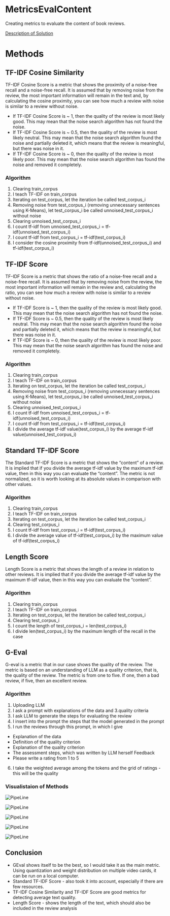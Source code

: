 # MetricsEvalContent
Creating metrics to evaluate the content of book reviews.

[Description of Solution](https://docs.google.com/document/d/11E63EaqB57ujiGSTePvnWjp8-KprapkCGiFZnl0nJpw/edit?usp=sharing)

# Methods

## **TF-IDF Cosine Similarity**

TF-IDF Cosine Score is a metric that shows the proximity of a noise-free recall and a noise-free recall. It is assumed that by removing noise from the review, the most important information will remain in the text and, by calculating the cosine proximity, you can see how much a review with noise is similar to a review without noise.
- If TF-IDF Cosine Score is ~ 1, then the quality of the review is most likely good. This may mean that the noise search algorithm has not found the noise.
- If TF-IDF Cosine Score is ~ 0.5, then the quality of the review is most likely neutral. This may mean that the noise search algorithm found the noise and partially deleted it, which means that the review is meaningful, but there was noise in it. 
- If TF-IDF Cosine Score is ~ 0, then the quality of the review is most likely poor. This may mean that the noise search algorithm has found the noise and removed it completely. 

### Algorithm

1. Clearing train_corpus
2. I teach TF-IDF on train_corpus
3. Iterating on test_corpus, let the iteration be called test_corpus_i
4. Removing noise from test_corpus_i (removing unnecessary sentences using K-Means), let test_corpus_i be called unnoised_test_corpus_i without noise
5. Clearing unnoised_test_corpus_i
6. I count tf-idf from unnoised_test_corpus_i = tf-idf(unnoised_test_corpus_i)
7. I count tf-idf from test_corpus_i = tf-idf(test_corpus_i)
8. I consider the cosine proximity from tf-idf(unnoised_test_corpus_i) and tf-idf(test_corpus_i)


## **TF-IDF Score**
TF-IDF Score is a metric that shows the ratio of a noise-free recall and a noise-free recall. It is assumed that by removing noise from the review, the most important information will remain in the review and, calculating the ratio, you can see how much a review with noise is similar to a review without noise.

- If TF-IDF Score is ~ 1, then the quality of the review is most likely good. This may mean that the noise search algorithm has not found the noise.
- If TF-IDF Score is ~ 0.5, then the quality of the review is most likely neutral. This may mean that the noise search algorithm found the noise and partially deleted it, which means that the review is meaningful, but there was noise in it. 
- If TF-IDF Score is ~ 0, then the quality of the review is most likely poor. This may mean that the noise search algorithm has found the noise and removed it completely. 

### Algorithm

1. Clearing train_corpus
2. I teach TF-IDF on train_corpus
3. Iterating on test_corpus, let the iteration be called test_corpus_i
4. Removing noise from test_corpus_i (removing unnecessary sentences using K-Means), let test_corpus_i be called unnoised_test_corpus_i without noise
5. Clearing unnoised_test_corpus_i
6. I count tf-idf from unnoised_test_corpus_i = tf-idf(unnoised_test_corpus_i)
7. I count tf-idf from test_corpus_i = tf-idf(test_corpus_i)
8. I divide the average tf-idf value(test_corpus_i) by the average tf-idf value(unnoised_test_corpus_i)


## **Standard TF-IDF Score**
The Standard TF-IDF Score is a metric that shows the “content” of a review. It is implied that if you divide the average tf-idf value by the maximum tf-idf value, then in this way you can evaluate the “content”.
The metric is not normalized, so it is worth looking at its absolute values in comparison with other values.

### Algorithm

1. Clearing train_corpus
2. I teach TF-IDF on train_corpus
3. Iterating on test_corpus, let the iteration be called test_corpus_i
4. Clearing test_corpus_i
5. I count tf-idf from test_corpus_i = tf-idf(test_corpus_i)
6. I divide the average value of tf-idf(test_corpus_i) by the maximum value of tf-idf(test_corpus_i) 

## **Length Score**
Length Score is a metric that shows the length of a review in relation to other reviews. It is implied that if you divide the average tf-idf value by the maximum tf-idf value, then in this way you can evaluate the “content”.

### Algorithm

1. Clearing train_corpus
2. I teach TF-IDF on train_corpus
3. Iterating on test_corpus, let the iteration be called test_corpus_i
4. Clearing test_corpus_i
5. I count the length of test_corpus_i = len(test_corpus_i) 
6. I divide len(test_corpus_i) by the maximum length of the recall in the case

## **G-Eval**
G-eval is a metric that in our case shows the quality of the review. The metric is based on an understanding of LLM as a quality criterion, that is, the quality of the review. The metric is from one to five. If one, then a bad review, if five, then an excellent review.

### Algorithm

1. Uploading LLM
2. I ask a prompt with explanations of the data and 3.quality criteria
3. I ask LLM to generate the steps for evaluating the review
4. I insert into the prompt the steps that the model generated in the prompt
5. I run the reviews through this prompt, in which I give
- Explanation of the data
- Definition of the quality criterion
- Explanation of the quality criterion
- The assessment steps, which was written by LLM herself
Feedback
- Please write a rating from 1 to 5
6. I take the weighted average among the tokens and the grid of ratings - this will be the quality

### Visualistaion of Methods
![PipeLine](https://github.com/ditengm/MetricsEvalContent/blob/main/imgs/Screenshot%202024-03-10%20at%2020.51.54.png?raw=true)

![PipeLine](https://github.com/ditengm/MetricsEvalContent/blob/main/imgs/Screenshot%202024-03-10%20at%2020.51.46.png?raw=true)

![PipeLine](https://github.com/ditengm/MetricsEvalContent/blob/main/imgs/Screenshot%202024-03-10%20at%2020.51.32.png?raw=true)

![PipeLine](https://github.com/ditengm/MetricsEvalContent/blob/main/imgs/Screenshot%202024-03-10%20at%2020.51.25.png?raw=true)

![PipeLine](https://github.com/ditengm/MetricsEvalContent/blob/main/imgs/Screenshot%202024-03-10%20at%2020.51.16.png?raw=true)

## Conclusion

- GEval shows itself to be the best, so I would take it as the main metric. Using quantization and weight distribution on multiple video cards, it can be run on a local computer. 
- Standard TF-IDF Score - also took it into account, especially if there are few resources.
- TF-IDF Cosine Similarity and TF-IDF Score are good metrics for detecting average text quality.
- Length Score - shows the length of the text, which should also be included in the review analysis


